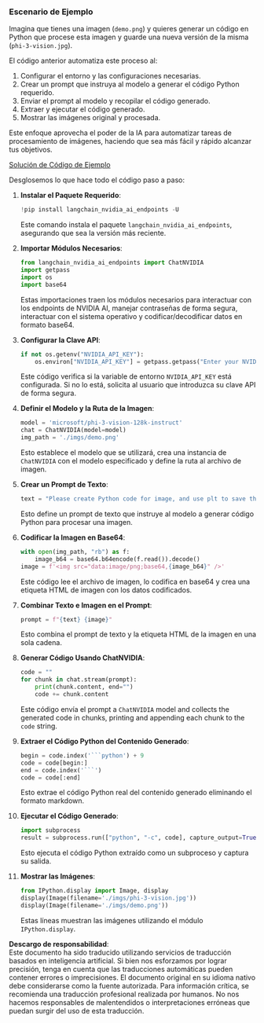 ### Escenario de Ejemplo

Imagina que tienes una imagen (`demo.png`) y quieres generar un código en Python que procese esta imagen y guarde una nueva versión de la misma (`phi-3-vision.jpg`).

El código anterior automatiza este proceso al:

1. Configurar el entorno y las configuraciones necesarias.
2. Crear un prompt que instruya al modelo a generar el código Python requerido.
3. Enviar el prompt al modelo y recopilar el código generado.
4. Extraer y ejecutar el código generado.
5. Mostrar las imágenes original y procesada.

Este enfoque aprovecha el poder de la IA para automatizar tareas de procesamiento de imágenes, haciendo que sea más fácil y rápido alcanzar tus objetivos.

[Solución de Código de Ejemplo](../../../../../../code/06.E2E/E2E_Nvidia_NIM_Phi3_Vision.ipynb)

Desglosemos lo que hace todo el código paso a paso:

1. **Instalar el Paquete Requerido**:
    ```python
    !pip install langchain_nvidia_ai_endpoints -U
    ```
    Este comando instala el paquete `langchain_nvidia_ai_endpoints`, asegurando que sea la versión más reciente.

2. **Importar Módulos Necesarios**:
    ```python
    from langchain_nvidia_ai_endpoints import ChatNVIDIA
    import getpass
    import os
    import base64
    ```
    Estas importaciones traen los módulos necesarios para interactuar con los endpoints de NVIDIA AI, manejar contraseñas de forma segura, interactuar con el sistema operativo y codificar/decodificar datos en formato base64.

3. **Configurar la Clave API**:
    ```python
    if not os.getenv("NVIDIA_API_KEY"):
        os.environ["NVIDIA_API_KEY"] = getpass.getpass("Enter your NVIDIA API key: ")
    ```
    Este código verifica si la variable de entorno `NVIDIA_API_KEY` está configurada. Si no lo está, solicita al usuario que introduzca su clave API de forma segura.

4. **Definir el Modelo y la Ruta de la Imagen**:
    ```python
    model = 'microsoft/phi-3-vision-128k-instruct'
    chat = ChatNVIDIA(model=model)
    img_path = './imgs/demo.png'
    ```
    Esto establece el modelo que se utilizará, crea una instancia de `ChatNVIDIA` con el modelo especificado y define la ruta al archivo de imagen.

5. **Crear un Prompt de Texto**:
    ```python
    text = "Please create Python code for image, and use plt to save the new picture under imgs/ and name it phi-3-vision.jpg."
    ```
    Esto define un prompt de texto que instruye al modelo a generar código Python para procesar una imagen.

6. **Codificar la Imagen en Base64**:
    ```python
    with open(img_path, "rb") as f:
        image_b64 = base64.b64encode(f.read()).decode()
    image = f'<img src="data:image/png;base64,{image_b64}" />'
    ```
    Este código lee el archivo de imagen, lo codifica en base64 y crea una etiqueta HTML de imagen con los datos codificados.

7. **Combinar Texto e Imagen en el Prompt**:
    ```python
    prompt = f"{text} {image}"
    ```
    Esto combina el prompt de texto y la etiqueta HTML de la imagen en una sola cadena.

8. **Generar Código Usando ChatNVIDIA**:
    ```python
    code = ""
    for chunk in chat.stream(prompt):
        print(chunk.content, end="")
        code += chunk.content
    ```
    Este código envía el prompt a `ChatNVIDIA` model and collects the generated code in chunks, printing and appending each chunk to the `code` string.

9. **Extraer el Código Python del Contenido Generado**:
    ```python
    begin = code.index('```python') + 9
    code = code[begin:]
    end = code.index('```')
    code = code[:end]
    ```
    Esto extrae el código Python real del contenido generado eliminando el formato markdown.

10. **Ejecutar el Código Generado**:
    ```python
    import subprocess
    result = subprocess.run(["python", "-c", code], capture_output=True)
    ```
    Esto ejecuta el código Python extraído como un subproceso y captura su salida.

11. **Mostrar las Imágenes**:
    ```python
    from IPython.display import Image, display
    display(Image(filename='./imgs/phi-3-vision.jpg'))
    display(Image(filename='./imgs/demo.png'))
    ```
    Estas líneas muestran las imágenes utilizando el módulo `IPython.display`.

**Descargo de responsabilidad**:  
Este documento ha sido traducido utilizando servicios de traducción basados en inteligencia artificial. Si bien nos esforzamos por lograr precisión, tenga en cuenta que las traducciones automáticas pueden contener errores o imprecisiones. El documento original en su idioma nativo debe considerarse como la fuente autorizada. Para información crítica, se recomienda una traducción profesional realizada por humanos. No nos hacemos responsables de malentendidos o interpretaciones erróneas que puedan surgir del uso de esta traducción.